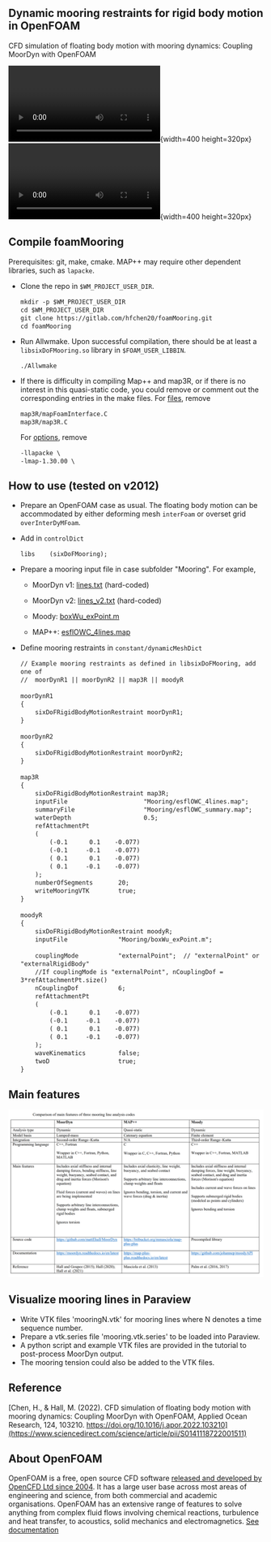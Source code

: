## Dynamic mooring restraints for rigid body motion in OpenFOAM
CFD simulation of floating body motion with mooring dynamics: Coupling MoorDyn with OpenFOAM

![One floater](tutorial/misc/Animation_overset3d_h12t20.mp4){width=400 height=320px}
![Two floaters](tutorial/misc/twoBody_moored.mp4){width=400 height=320px}

## Compile foamMooring
Prerequisites: git, make, cmake. MAP++ may require other dependent libraries, such as `lapacke`.
- Clone the repo in `$WM_PROJECT_USER_DIR`.
	```
	mkdir -p $WM_PROJECT_USER_DIR 
	cd $WM_PROJECT_USER_DIR 
	git clone https://gitlab.com/hfchen20/foamMooring.git 
	cd foamMooring 
	```
- Run Allwmake. Upon successful compilation, there should be at least a `libsixDoFMooring.so` library in `$FOAM_USER_LIBBIN`.
	```
	./Allwmake
	```

- If there is difficulty in compiling Map++ and map3R, or if there is no interest in this quasi-static code, you could remove or comment out the corresponding entries in the make files. For [files](/src/sixDoFMooringRestraints/Make/files), remove
    ```
    map3R/mapFoamInterface.C
    map3R/map3R.C
    ```
    For [options](/src/sixDoFMooringRestraints/Make/options), remove
    ```
    -llapacke \
    -lmap-1.30.00 \
    ```

## How to use (tested on v2012)
- Prepare an OpenFOAM case as usual. The floating body motion can be accommodated by either deforming mesh `interFoam` or overset grid `overInterDyMFoam`.
- Add in `controlDict`
	```
	libs    (sixDoFMooring); 
	```
- Prepare a mooring input file in case subfolder "Mooring". For example,
   - MoorDyn v1: [lines.txt](tutorial/sixDoF_2D/overset/background/Mooring) (hard-coded)

   - MoorDyn v2: [lines_v2.txt](tutorial/sixDoF_2D/overset/background/Mooring) (hard-coded)

   - Moody: [boxWu_exPoint.m](tutorial/sixDoF_2D/overset/background/Mooring)

   - MAP++: [esflOWC_4lines.map](tutorial/sixDoF_2D/overset/background/Mooring)

- Define mooring restraints in `constant/dynamicMeshDict`
	```
	// Example mooring restraints as defined in libsixDoFMooring, add one of
	//	moorDynR1 || moorDynR2 || map3R || moodyR 

	moorDynR1
	{
		sixDoFRigidBodyMotionRestraint moorDynR1;
	}

	moorDynR2
	{
		sixDoFRigidBodyMotionRestraint moorDynR2;
	}

	map3R
	{
		sixDoFRigidBodyMotionRestraint map3R;
		inputFile                     "Mooring/esflOWC_4lines.map";
		summaryFile                   "Mooring/esflOWC_summary.map";
		waterDepth                    0.5;
		refAttachmentPt
		(
			(-0.1      0.1    -0.077)
			(-0.1     -0.1    -0.077)
			( 0.1      0.1    -0.077)
			( 0.1     -0.1    -0.077)
		);
		numberOfSegments       20;
		writeMooringVTK        true;
	}

	moodyR
	{
		sixDoFRigidBodyMotionRestraint moodyR;
		inputFile              "Mooring/boxWu_exPoint.m";

		couplingMode           "externalPoint";  // "externalPoint" or "externalRigidBody"
		//If couplingMode is "externalPoint", nCouplingDof = 3*refAttachmentPt.size()
		nCouplingDof           6;
		refAttachmentPt
		(
			(-0.1      0.1    -0.077)
			(-0.1     -0.1    -0.077)
			( 0.1      0.1    -0.077)
			( 0.1     -0.1    -0.077)
		);
		waveKinematics         false;
		twoD                   true;
	}
	```

## Main features
![Three mooring line codes](tutorial/misc/comparison_3_mooring_codes.PNG)

## Visualize mooring lines in Paraview
- Write VTK files 'mooringN.vtk' for mooring lines where N denotes a time sequence number.
- Prepare a vtk.series file 'mooring.vtk.series' to be loaded into Paraview.
- A python script and example VTK files are provided in the tutorial to post-process MoorDyn output.
- The mooring tension could also be added to the VTK files.


## Reference
[Chen, H., & Hall, M. (2022). CFD simulation of floating body motion with mooring dynamics: Coupling MoorDyn with OpenFOAM,
Applied Ocean Research, 124, 103210. https://doi.org/10.1016/j.apor.2022.103210](https://www.sciencedirect.com/science/article/pii/S0141118722001511)

## About OpenFOAM
OpenFOAM is a free, open source CFD software [released and developed by OpenCFD Ltd since 2004](http://www.openfoam.com/history/).
It has a large user base across most areas of engineering and science, from both commercial and academic organisations.
OpenFOAM has an extensive range of features to solve anything from complex fluid flows involving chemical reactions, turbulence and heat transfer, to acoustics, solid mechanics and electromagnetics.
[See documentation](http://www.openfoam.com/documentation)
